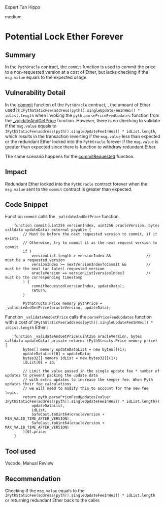 Expert Tan Hippo

medium

# Potential Lock Ether Forever
## Summary
In the `PythOracle` contract, the `commit` function is used to commit the price to a non-requested version at a cost of Ether, but lacks checking if the `msg.value` equals to the expected usage.

## Vulnerability Detail
In the [commit](https://github.com/sherlock-audit/2023-09-perennial/blob/main/perennial-v2/packages/perennial-oracle/contracts/pyth/PythOracle.sol#L174) function of the `PythOracle` contract, , the amount of Ether used is `IPythStaticFee(address(pyth)).singleUpdateFeeInWei() * idList.length` when invoking the `pyth.parsePriceFeedUpdates` function from the [_validateAndGetPrice](https://github.com/sherlock-audit/2023-09-perennial/blob/main/perennial-v2/packages/perennial-oracle/contracts/pyth/PythOracle.sol#L209) function. However, there is no checking to validate if the `msg.value` equals to `IPythStaticFee(address(pyth)).singleUpdateFeeInWei() * idList.length`, which results in the transaction reverting if the `msg.value` less than expected or the redundant Ether locked into the `PythOracle` forever if the `msg.value` is greater than expected since there is function to withdraw redundant Ether.

The same scenario happens for the [commitRequested](https://github.com/sherlock-audit/2023-09-perennial/blob/main/perennial-v2/packages/perennial-oracle/contracts/pyth/PythOracle.sol#L129) function.

## Impact
Redundant Ether locked into the `PythOracle` contract forever when the `msg.value` sent to the `commit` contract is greater than expected.

## Code Snippet
Function `commit` calls the `_validateAndGetPrice` function.
```solidity
    function commit(uint256 versionIndex, uint256 oracleVersion, bytes calldata updateData) external payable {  
        // Must be before the next requested version to commit, if it exists
        // Otherwise, try to commit it as the next request version to commit
        if (
            versionList.length > versionIndex &&                // must be a requested version
            versionIndex >= nextVersionIndexToCommit &&         // must be the next (or later) requested version
            oracleVersion == versionList[versionIndex]          // must be the corresponding timestamp
        ) {
            commitRequested(versionIndex, updateData);
            return;
        }

        PythStructs.Price memory pythPrice = _validateAndGetPrice(oracleVersion, updateData);
```

Function `_validateAndGetPrice` calls the `parsePriceFeedUpdates` function with a cost of `IPythStaticFee(address(pyth)).singleUpdateFeeInWei() * idList.length` Ether :
```solidity
    function _validateAndGetPrice(uint256 oracleVersion, bytes calldata updateData) private returns (PythStructs.Price memory price) {
        bytes[] memory updateDataList = new bytes[](1);
        updateDataList[0] = updateData;
        bytes32[] memory idList = new bytes32[](1);
        idList[0] = id;

        // Limit the value passed in the single update fee * number of updates to prevent packing the update data
        // with extra updates to increase the keeper fee. When Pyth updates their fee calculations
        // we will need to modify this to account for the new fee logic.
        return pyth.parsePriceFeedUpdates{value: IPythStaticFee(address(pyth)).singleUpdateFeeInWei() * idList.length}(
            updateDataList,
            idList,
            SafeCast.toUint64(oracleVersion + MIN_VALID_TIME_AFTER_VERSION),
            SafeCast.toUint64(oracleVersion + MAX_VALID_TIME_AFTER_VERSION)
        )[0].price;
    }
```


## Tool used
Vscode, Manual Review

## Recommendation
Checking if the `msg.value` equals to the `IPythStaticFee(address(pyth)).singleUpdateFeeInWei() * idList.length` or returning redundant Ether back to the caller.